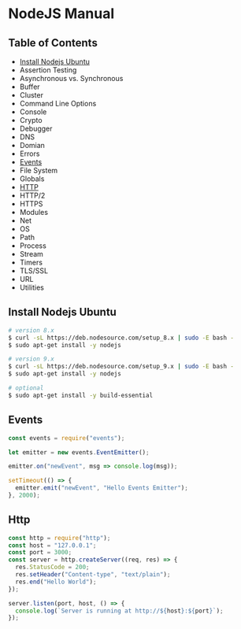 # NodeJS Manual

## Table of Contents

* [Install Nodejs Ubuntu](#install-nodejs-ubuntu)
* Assertion Testing
* Asynchronous vs. Synchronous
* Buffer
* Cluster
* Command Line Options
* Console
* Crypto
* Debugger
* DNS
* Domian
* Errors
* [Events](#events)
* File System
* Globals
* [HTTP](#http)
* HTTP/2
* HTTPS
* Modules
* Net
* OS
* Path
* Process
* Stream
* Timers
* TLS/SSL
* URL
* Utilities

## Install Nodejs Ubuntu

```bash
# version 8.x
$ curl -sL https://deb.nodesource.com/setup_8.x | sudo -E bash -
$ sudo apt-get install -y nodejs

# version 9.x
$ curl -sL https://deb.nodesource.com/setup_9.x | sudo -E bash -
$ sudo apt-get install -y nodejs

# optional
$ sudo apt-get install -y build-essential
```

## Events

```javascript
const events = require("events");

let emitter = new events.EventEmitter();

emitter.on("newEvent", msg => console.log(msg));

setTimeout(() => {
  emitter.emit("newEvent", "Hello Events Emitter");
}, 2000);
```

## Http

```javascript
const http = require("http");
const host = "127.0.0.1";
const port = 3000;
const server = http.createServer((req, res) => {
  res.StatusCode = 200;
  res.setHeader("Content-type", "text/plain");
  res.end("Hello World");
});

server.listen(port, host, () => {
  console.log(`Server is running at http://${host}:${port}`);
});
```

